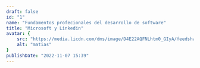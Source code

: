 ```yaml
---
draft: false
id: "1"
name: "Fundamentos profecionales del desarrollo de software"
title: "Microsoft y Linkedin"
avatar: {
    src: "https://media.licdn.com/dms/image/D4E22AQFNLhtm0_GIyA/feedshare-shrink_1280/0/1695458932876?e=1724284800&v=beta&t=VawyibJbmLSpmk1Zp_u7lg9PiXlyVfc5dRwzk9Lx-GQ",
    alt: "matias"
}
publishDate: "2022-11-07 15:39"
---
```

